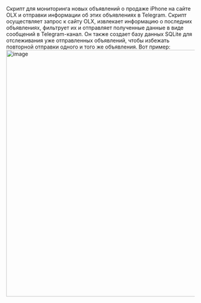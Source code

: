 Скрипт для мониторинга новых объявлений о продаже iPhone на сайте OLX и отправки информации об этих объявлениях в Telegram. Скрипт осуществляет запрос к сайту OLX, извлекает информацию о последних объявлениях, фильтрует их и отправляет полученные данные в виде сообщений в Telegram-канал.
Он также создает базу данных SQLite для отслеживания уже отправленных объявлений, чтобы избежать повторной отправки одного и того же объявления.
Вот пример:
<img width="659" alt="image" src="https://github.com/rerg12331/Olx_price_iphone/assets/59132649/5923b0bf-0ec4-4e3f-98b5-104efc13d49d">
